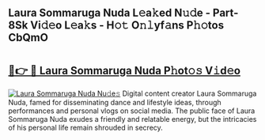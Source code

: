 ## Laura Sommaruga Nuda L𝚎a𝚔ed N𝚞𝚍e - Part-8Sk Vi𝚍𝚎o L𝚎a𝚔s - H𝚘𝚝 O𝚗𝚕yf𝚊ns P𝚑𝚘tos CbQmO

# <h2><a href="http://kf7b44.oniu.top/?m=Laura+Sommaruga+Nuda">🔗👉 🔴 Laura Sommaruga Nuda P𝚑ot𝚘𝚜 V𝚒d𝚎o</a></h2>

[![Laura Sommaruga Nuda Nu𝚍e𝚜](https://i.imgur.com/0qMVB7G.gif)](http://kf7b44.oniu.top/?m=Laura+Sommaruga+Nuda)
Digital content creator Laura Sommaruga Nuda, famed for disseminating dance and lifestyle ideas, through performances and personal vlogs on social media. The public face of Laura Sommaruga Nuda exudes a friendly and relatable energy, but the intricacies of his personal life remain shrouded in secrecy.  
